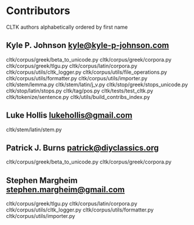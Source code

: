 # Contributors
CLTK authors alphabetically ordered by first name

## Kyle P. Johnson <kyle@kyle-p-johnson.com>
cltk/corpus/greek/beta_to_unicode.py
cltk/corpus/greek/corpora.py
cltk/corpus/greek/tlgu.py
cltk/corpus/latin/corpora.py
cltk/corpus/utils/cltk_logger.py
cltk/corpus/utils/file_operations.py
cltk/corpus/utils/formatter.py
cltk/corpus/utils/importer.py
cltk/stem/lemma.py
cltk/stem/latin/j_v.py
cltk/stop/greek/stops_unicode.py
cltk/stop/latin/stops.py
cltk/tag/pos.py
cltk/tests/test_cltk.py
cltk/tokenize/sentence.py
cltk/utils/build_contribs_index.py

## Luke Hollis <lukehollis@gmail.com>
cltk/stem/latin/stem.py

## Patrick J. Burns <patrick@diyclassics.org>
cltk/corpus/greek/beta_to_unicode.py
cltk/corpus/greek/corpora.py

## Stephen Margheim <stephen.margheim@gmail.com>
cltk/corpus/greek/tlgu.py
cltk/corpus/latin/corpora.py
cltk/corpus/utils/cltk_logger.py
cltk/corpus/utils/formatter.py
cltk/corpus/utils/importer.py

